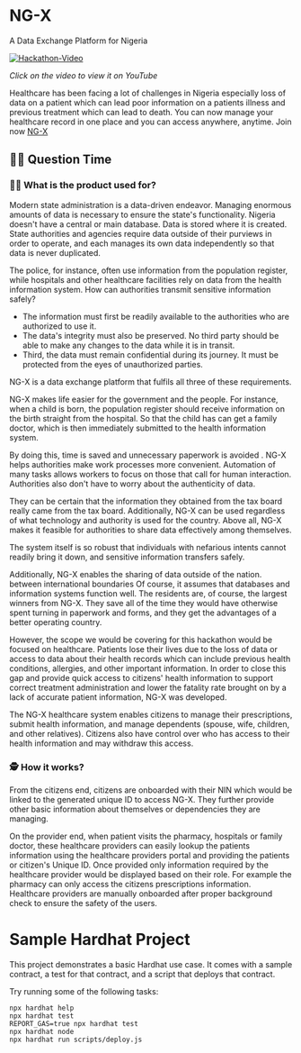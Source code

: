 # NG-X
A Data Exchange Platform for Nigeria

[![Hackathon-Video](https://imgur.com/yaw3cX0)](https://youtu.be/54nCDdm4Ngo "Hackathon Video")

_Click on the video to view it on YouTube_

Healthcare has been facing a lot of challenges in Nigeria especially loss of data on a patient which can lead poor information on a patients illness and previous treatment which can lead to death. You can now manage your healthcare record in one place and you can access anywhere, anytime. Join now [NG-X](https://)


## 🤷‍♀️ Question Time

### 👨‍🔬 What is the product used for?

Modern state administration is a data-driven endeavor. Managing enormous amounts of data is necessary to ensure the state's functionality. Nigeria doesn't have a central or main database. Data is stored where it is created. State authorities and agencies require data outside of their purviews in order to operate, and each manages its own data independently so that data is never duplicated.

The police, for instance, often use information from the population register, while hospitals and other healthcare facilities rely on data from the health information system. How can authorities transmit sensitive information safely?

- The information must first be readily available to the authorities who are authorized to use it.
- The data's integrity must also be preserved. No third party should be able to make any changes to the data while it is in transit.
- Third, the data must remain confidential during its journey. It must be protected from the eyes of unauthorized parties.

NG-X is a data exchange platform that fulfils all three of these requirements.

NG-X makes life easier for the government and the people. For instance, when a child is born, the population register should receive information on the birth straight from the hospital. So that the child has can get a family doctor, which is then immediately submitted to the health information system.

By doing this, time is saved and unnecessary paperwork is avoided . NG-X helps authorities make work processes more convenient. Automation of many tasks allows workers to focus on those that call for human interaction. Authorities also don't have to worry about the authenticity of data.

They can be certain that the information they obtained from the tax board really came from the tax board. Additionally, NG-X can be used regardless of what technology and authority is used for the country. Above all, NG-X makes it feasible for authorities to share data effectively among themselves.

The system itself is so robust that individuals with nefarious intents cannot readily bring it down, and sensitive information transfers safely.

Additionally, NG-X enables the sharing of data outside of the nation. between international boundaries Of course, it assumes that databases and information systems function well. The residents are, of course, the largest winners from NG-X. They save all of the time they would have otherwise spent turning in paperwork and forms, and they get the advantages of a better operating country.

However, the scope we would be covering for this hackathon would be focused on healthcare. Patients lose their lives due to the loss of data or access to data about their health records which can include previous health conditions, allergies, and other important information. In order to close this gap and provide quick access to citizens' health information to support correct treatment administration and lower the fatality rate brought on by a lack of accurate patient information, NG-X was developed.

The NG-X healthcare system enables citizens to manage their prescriptions, submit health information, and manage dependents (spouse, wife, children, and other relatives). Citizens also have control over who has access to their health information and may withdraw this access.


### 🕵️ How it works?
From the citizens end, citizens are onboarded with their NIN which would be linked to the generated unique ID to access NG-X. They further provide other basic information about themselves or dependencies they are managing.

On the provider end, when patient visits the pharmacy, hospitals or family doctor, these healthcare providers can easily lookup the patients information using the healthcare providers portal and providing the patients or citizen's Unique ID. Once provided only information required by the healthcare provider would be displayed based on their role. For example the pharmacy can only access the citizens prescriptions information. Healthcare providers are manually onboarded after proper background check to ensure the safety of the users.



# Sample Hardhat Project

This project demonstrates a basic Hardhat use case. It comes with a sample contract, a test for that contract, and a script that deploys that contract.

Try running some of the following tasks:

```shell
npx hardhat help
npx hardhat test
REPORT_GAS=true npx hardhat test
npx hardhat node
npx hardhat run scripts/deploy.js
```
